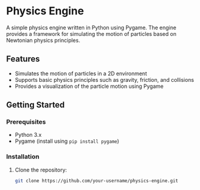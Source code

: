 # Physics Engine

A simple physics engine written in Python using Pygame. The engine provides a framework for simulating the motion of particles based on Newtonian physics principles.

## Features

- Simulates the motion of particles in a 2D environment
- Supports basic physics principles such as gravity, friction, and collisions
- Provides a visualization of the particle motion using Pygame

## Getting Started

### Prerequisites

- Python 3.x
- Pygame (install using `pip install pygame`)

### Installation

1. Clone the repository:

   ```sh
   git clone https://github.com/your-username/physics-engine.git
